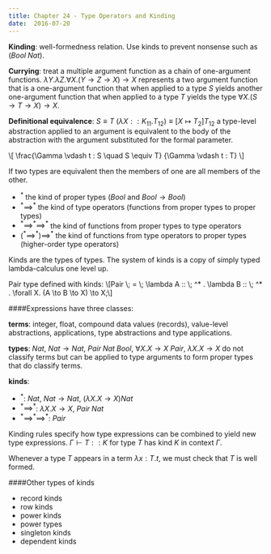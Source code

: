 ```yaml
---
title: Chapter 24 - Type Operators and Kinding
date:  2016-07-20
---
```


__Kinding__: well-formedness relation. Use kinds to prevent nonsense such as
$(Bool \; Nat)$.

__Currying__: treat a multiple argument function as a chain of one-argument functions.
$\lambda Y. \lambda Z . \forall X. (Y \to Z \to X) \to X$ represents a two argument
function that is a one-argument function that when applied to a type $S$ yields another
one-argument function that when applied to a type $T$ yields the type
$\forall X . (S \to T \to X) \to X$.

__Definitional equivalence__: $S \equiv T$
$(\lambda X :: K_{11} . T_{12}) \equiv [X \mapsto T_2] T_{12}$
a type-level abstraction applied to an argument is equivalent to the body of the
abstraction with the argument substituted for the formal parameter.

\\[
\\frac{\\Gamma \\vdash t : S \\quad S \\equiv T}
      {\\Gamma \\vdash t : T}
\\]

If two types are equivalent then the members of one are all members of the
other.

 - $^*$ the kind of proper types ($Bool$ and $Bool \to Bool$)
 - $^* \implies ^*$ the kind of type operators (functions from proper types to proper types)
 - $^* \implies ^* \implies ^*$ the kind of functions from proper types to type operators
 - $(^* \implies ^* ) \implies ^*$ the kind of functions from type operators to proper types (higher-order type operators)

Kinds are the types of types. The system of kinds is a copy of simply typed
lambda-calculus one level up.

Pair type defined with kinds:
\\[Pair \\; = \\; \\lambda A :: \\; ^* . \\lambda B :: \\; ^* . \\forall X. (A \\to B \\to X) \\to X;\\]

####Expressions have three classes:

__terms__: integer, float, compound data values (records), value-level abstractions,
applications, type abstractions and type applications.

__types__: $Nat$, $Nat \to Nat$, $Pair \; Nat \; Bool$, $\forall X . X \to X$
$Pair$, $\lambda X . X \to X$ do not classify terms but can be applied to type
arguments to form proper types that do classify terms.

__kinds__:

 - $^*$: $Nat$, $Nat \to Nat$, $(\lambda X . X \to X) Nat$
 - $^* \implies ^*$: $\lambda X . X \to X$, $Pair \; Nat$
 - $^* \implies ^* \implies ^*$: $Pair$

Kinding rules specify how type expressions can be combined to yield new type
expressions. $\Gamma \vdash T :: K$ for type $T$ has kind $K$ in context $\Gamma$.

Whenever a type $T$ appears in a term $\lambda x : T . t$, we must check that $T$
is well formed.


####Other types of kinds
 - record kinds
 - row kinds
 - power kinds
 - power types
 - singleton kinds
 - dependent kinds
